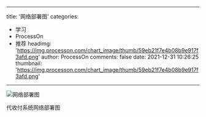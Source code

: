 
---
title: '网络部署图'
categories: 
 - 学习
 - ProcessOn
 - 推荐
headimg: 'https://img.processon.com/chart_image/thumb/59eb21f7e4b08b9e917f3afd.png'
author: ProcessOn
comments: false
date: 2021-12-31 10:26:25
thumbnail: 'https://img.processon.com/chart_image/thumb/59eb21f7e4b08b9e917f3afd.png'
---

<div>   
<img class="thumb" alt="网络部署图" src="https://img.processon.com/chart_image/thumb/59eb21f7e4b08b9e917f3afd.png" referrerpolicy="no-referrer">
<p>代收付系统网络部署图</p>  
</div>
            